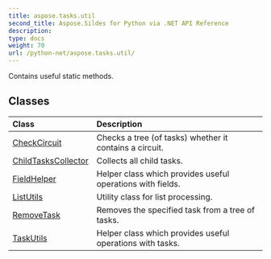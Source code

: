 ```yaml
---
title: aspose.tasks.util
second_title: Aspose.Sildes for Python via .NET API Reference
description: 
type: docs
weight: 70
url: /python-net/aspose.tasks.util/
---
```



Contains useful static methods.

## Classes
| Class | Description |
| :- | :- |
|[CheckCircuit](/python-net/aspose.tasks.util/checkcircuit/)|Checks a tree (of tasks) whether it contains a circuit.|
|[ChildTasksCollector](/python-net/aspose.tasks.util/childtaskscollector/)|Collects all child tasks.|
|[FieldHelper](/python-net/aspose.tasks.util/fieldhelper/)|Helper class which provides useful operations with fields.|
|[ListUtils](/python-net/aspose.tasks.util/listutils/)|Utility class for list processing.|
|[RemoveTask](/python-net/aspose.tasks.util/removetask/)|Removes the specified task from a tree of tasks.|
|[TaskUtils](/python-net/aspose.tasks.util/taskutils/)|Helper class which provides useful operations with tasks.|
